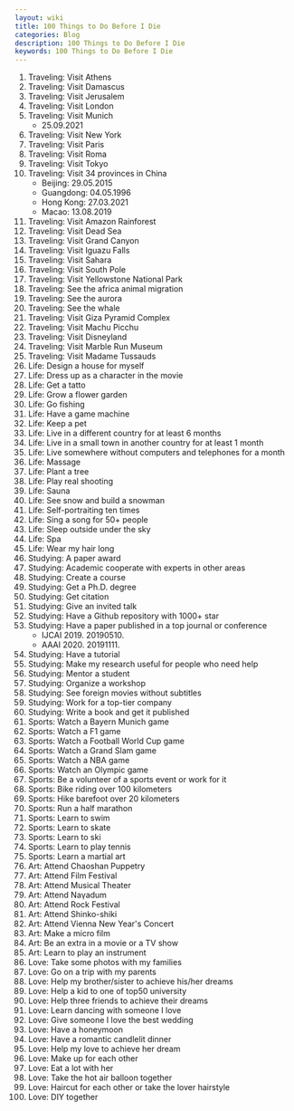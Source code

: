 ```yaml
---
layout: wiki
title: 100 Things to Do Before I Die
categories: Blog
description: 100 Things to Do Before I Die
keywords: 100 Things to Do Before I Die
---
```


1. Traveling: Visit Athens
2. Traveling: Visit Damascus
3. Traveling: Visit Jerusalem
4. Traveling: Visit London
5. Traveling: Visit Munich
   - 25.09.2021
6. Traveling: Visit New York
7. Traveling: Visit Paris
8. Traveling: Visit Roma
9. Traveling: Visit Tokyo
10. Traveling: Visit 34 provinces in China
    - Beijing: 29.05.2015
    - Guangdong: 04.05.1996
    - Hong Kong: 27.03.2021
    - Macao: 13.08.2019
11. Traveling: Visit Amazon Rainforest
12. Traveling: Visit Dead Sea
13. Traveling: Visit Grand Canyon
14. Traveling: Visit Iguazu Falls
15. Traveling: Visit Sahara
16. Traveling: Visit South Pole
17. Traveling: Visit Yellowstone National Park
18. Traveling: See the africa animal migration
19. Traveling: See the aurora
20. Traveling: See the whale
21. Traveling: Visit Giza Pyramid Complex
22. Traveling: Visit Machu Picchu
23. Traveling: Visit Disneyland
24. Traveling: Visit Marble Run Museum
25. Traveling: Visit Madame Tussauds
26. Life: Design a house for myself
27. Life: Dress up as a character in the movie
28. Life: Get a tatto
29. Life: Grow a flower garden
30. Life: Go fishing
31. Life: Have a game machine
32. Life: Keep a pet
33. Life: Live in a different country for at least 6 months
34. Life: Live in a small town in another country for at least 1 month
35. Life: Live somewhere without computers and telephones for a month
36. Life: Massage
37. Life: Plant a tree
38. Life: Play real shooting
39. Life: Sauna
40. Life: See snow and build a snowman
41. Life: Self-portraiting ten times
42. Life: Sing a song for 50+ people
43. Life: Sleep outside under the sky
44. Life: Spa
45. Life: Wear my hair long
46. Studying: A paper award
47. Studying: Academic cooperate with experts in other areas
48. Studying: Create a course
49. Studying: Get a Ph.D. degree
50. Studying: Get citation
51. Studying: Give an invited talk
52. Studying: Have a Github repository with 1000+ star
53. Studying: Have a paper published in a top journal or conference
    - IJCAI 2019. 20190510.
    - AAAI 2020. 20191111.
54. Studying: Have a tutorial
55. Studying: Make my research useful for people who need help
56. Studying: Mentor a student
57. Studying: Organize a workshop
58. Studying: See foreign movies without subtitles
59. Studying: Work for a top-tier company
60. Studying: Write a book and get it published
61. Sports: Watch a Bayern Munich game
62. Sports: Watch a F1 game
63. Sports: Watch a Football World Cup game
64. Sports: Watch a Grand Slam game
65. Sports: Watch a NBA game
66. Sports: Watch an Olympic game
67. Sports: Be a volunteer of a sports event or work for it
68. Sports: Bike riding over 100 kilometers
69. Sports: Hike barefoot over 20 kilometers
70. Sports: Run a half marathon
71. Sports: Learn to swim
72. Sports: Learn to skate
73. Sports: Learn to ski
74. Sports: Learn to play tennis
75. Sports: Learn a martial art
76. Art: Attend Chaoshan Puppetry
77. Art: Attend Film Festival
78. Art: Attend Musical Theater
79. Art: Attend Naγadum
80. Art: Attend Rock Festival
81. Art: Attend Shinko-shiki
82. Art: Attend Vienna New Year's Concert
83. Art: Make a micro film
84. Art: Be an extra in a movie or a TV show
85. Art: Learn to play an instrument
86. Love: Take some photos with my families
87. Love: Go on a trip with my parents
88. Love: Help my brother/sister to achieve his/her dreams
89. Love: Help a kid to one of top50 university
90. Love: Help three friends to achieve their dreams
91. Love: Learn dancing with someone I love
92. Love: Give someone I love the best wedding
93. Love: Have a honeymoon
94. Love: Have a romantic candlelit dinner
95. Love: Help my love to achieve her dream
96. Love: Make up for each other
97. Love: Eat a lot with her
98. Love: Take the hot air balloon together
99. Love: Haircut for each other or take the lover hairstyle
100. Love: DIY together